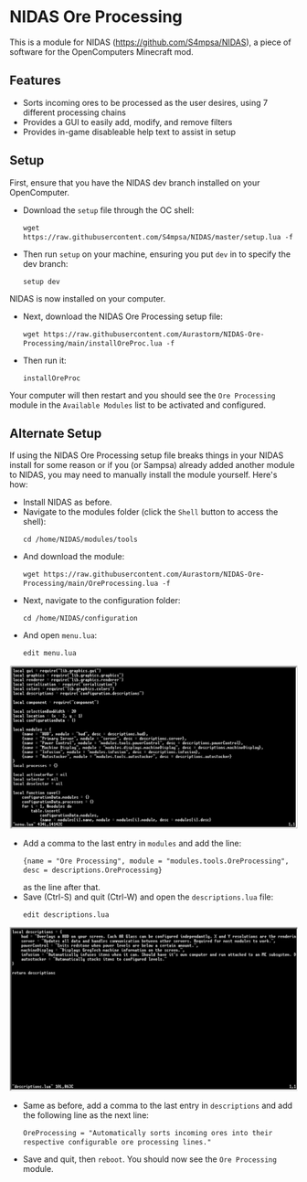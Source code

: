 # NIDAS Ore Processing
 This is a module for NIDAS (https://github.com/S4mpsa/NIDAS), a piece of software for the OpenComputers Minecraft mod.

## Features
* Sorts incoming ores to be processed as the user desires, using 7 different processing chains
* Provides a GUI to easily add, modify, and remove filters
* Provides in-game disableable help text to assist in setup

## Setup
 First, ensure that you have the NIDAS dev branch installed on your OpenComputer.
* Download the `setup` file through the OC shell:
    ```
    wget https://raw.githubusercontent.com/S4mpsa/NIDAS/master/setup.lua -f
    ```
* Then run `setup` on your machine, ensuring you put `dev` in to specify the dev branch:
    ```
    setup dev
    ```
 NIDAS is now installed on your computer.
* Next, download the NIDAS Ore Processing setup file:
    ```
    wget https://raw.githubusercontent.com/Aurastorm/NIDAS-Ore-Processing/main/installOreProc.lua -f
    ```
* Then run it:
    ```
    installOreProc
    ```
 Your computer will then restart and you should see the `Ore Processing` module in the `Available Modules` list to be activated and configured.

## Alternate Setup 
 If using the NIDAS Ore Processing setup file breaks things in your NIDAS install for some reason or if you (or Sampsa) already added another module to NIDAS, you may need to manually install the module yourself. Here's how:

* Install NIDAS as before.
* Navigate to the modules folder (click the `Shell` button to access the shell):
    ```
    cd /home/NIDAS/modules/tools
    ```
* And download the module:
    ```
    wget https://raw.githubusercontent.com/Aurastorm/NIDAS-Ore-Processing/main/OreProcessing.lua -f
    ```
* Next, navigate to the configuration folder:
    ```
    cd /home/NIDAS/configuration
    ```
* And open `menu.lua`:
    ```
    edit menu.lua
    ```
 ![menu](menu.png)
* Add a comma to the last entry in `modules` and add the line:
    ```
    {name = "Ore Processing", module = "modules.tools.OreProcessing", desc = descriptions.OreProcessing}
    ```
    as the line after that.
* Save (Ctrl-S) and quit (Ctrl-W) and open the `descriptions.lua` file:
    ```
    edit descriptions.lua
    ```
 ![desc](desc.png)
* Same as before, add a comma to the last entry in `descriptions` and add the following line as the next line:
    ```
    OreProcessing = "Automatically sorts incoming ores into their respective configurable ore processing lines."
    ```
* Save and quit, then `reboot`. You should now see the `Ore Processing` module.